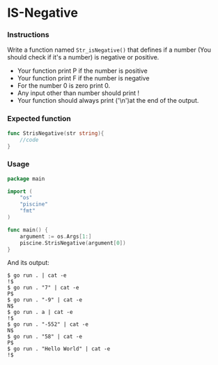 
# IS-Negative

### Instructions

Write a function named `Str_isNegative()` that defines if a number (You should check if it's a number) is negative or positive.

- Your function print P if the number is positive
- Your function print F if the number is negative
- For the number 0 is zero print 0.
- Any input other than number should print !
- Your function should always print ('\n')at the end of the output.

### Expected function

```go
func StrisNegative(str string){
    //code
}
```

### Usage

```go
package main

import (
	"os"
    "piscine"
	"fmt"
)

func main() {
	argument := os.Args[1:]
	piscine.StrisNegative(argument[0])
}
```
And its output:

```console
$ go run . | cat -e
!$
$ go run . "7" | cat -e
P$
$ go run . "-9" | cat -e
N$
$ go run . a | cat -e
!$
$ go run . "-552" | cat -e
N$
$ go run . "58" | cat -e
P$
$ go run . "Hello World" | cat -e
!$
```
